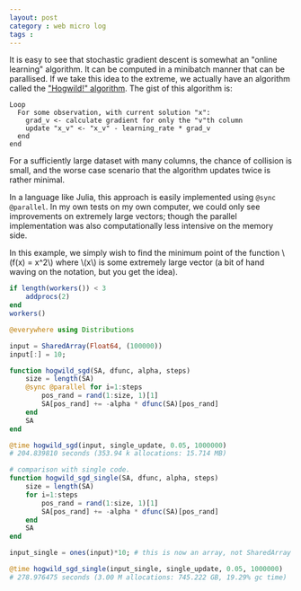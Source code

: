 ```yaml
---
layout: post
category : web micro log
tags :
---
```


It is easy to see that stochastic gradient descent is somewhat an "online learning" algorithm. It can be computed in a minibatch manner that can be parallised. If we take this idea to the extreme, we actually have an algorithm called the ["Hogwild!" algorithm](https://people.eecs.berkeley.edu/~brecht/papers/hogwildTR.pdf). The gist of this algorithm is:

```
Loop
  For some observation, with current solution "x":
    grad_v <- calculate gradient for only the "v"th column
    update "x_v" <- "x_v" - learning_rate * grad_v
  end
end
```

For a sufficiently large dataset with many columns, the chance of collision is small, and the worse case scenario that the algorithm updates twice is rather minimal.

In a language like Julia, this approach is easily implemented using `@sync @parallel`. In my own tests on my own computer, we could only see improvements on extremely large vectors; though the parallel implementation was also computationally less intensive on the memory side.

In this example, we simply wish to find the minimum point of the function \\(f(x) = x^2\\) where \\(x\\) is some extremely large vector (a bit of hand waving on the notation, but you get the idea).

```jl
if length(workers()) < 3
    addprocs(2)
end
workers()

@everywhere using Distributions

input = SharedArray(Float64, (100000))
input[:] = 10;

function hogwild_sgd(SA, dfunc, alpha, steps)
    size = length(SA)
    @sync @parallel for i=1:steps
        pos_rand = rand(1:size, 1)[1]
        SA[pos_rand] += -alpha * dfunc(SA)[pos_rand]
    end
    SA
end

@time hogwild_sgd(input, single_update, 0.05, 1000000)
# 204.839810 seconds (353.94 k allocations: 15.714 MB)

# comparison with single code.
function hogwild_sgd_single(SA, dfunc, alpha, steps)
    size = length(SA)
    for i=1:steps
        pos_rand = rand(1:size, 1)[1]
        SA[pos_rand] += -alpha * dfunc(SA)[pos_rand]
    end
    SA
end

input_single = ones(input)*10; # this is now an array, not SharedArray

@time hogwild_sgd_single(input_single, single_update, 0.05, 1000000)
# 278.976475 seconds (3.00 M allocations: 745.222 GB, 19.29% gc time)

```
